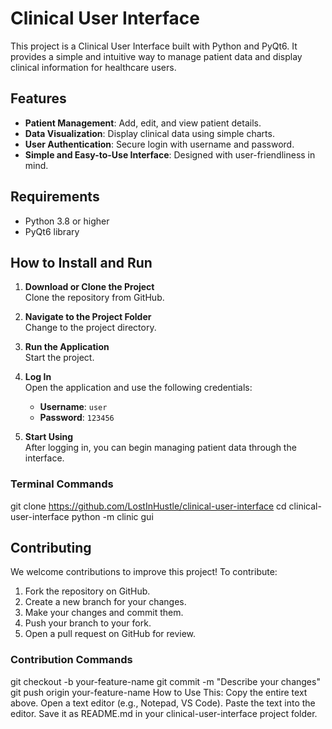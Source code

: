# Clinical User Interface

This project is a Clinical User Interface built with Python and PyQt6. It provides a simple and intuitive way to manage patient data and display clinical information for healthcare users.

## Features

- **Patient Management**: Add, edit, and view patient details.
- **Data Visualization**: Display clinical data using simple charts.
- **User Authentication**: Secure login with username and password.
- **Simple and Easy-to-Use Interface**: Designed with user-friendliness in mind.

## Requirements

- Python 3.8 or higher
- PyQt6 library

## How to Install and Run

1. **Download or Clone the Project**  
   Clone the repository from GitHub.

2. **Navigate to the Project Folder**  
   Change to the project directory.

3. **Run the Application**  
   Start the project.

4. **Log In**  
   Open the application and use the following credentials:  
   - **Username**: `user`  
   - **Password**: `123456`

5. **Start Using**  
   After logging in, you can begin managing patient data through the interface.

### Terminal Commands
git clone https://github.com/LostInHustle/clinical-user-interface
cd clinical-user-interface
python -m clinic gui

## Contributing

We welcome contributions to improve this project! To contribute:

1. Fork the repository on GitHub.
2. Create a new branch for your changes.
3. Make your changes and commit them.
4. Push your branch to your fork.
5. Open a pull request on GitHub for review.

### Contribution Commands
git checkout -b your-feature-name
git commit -m "Describe your changes"
git push origin your-feature-name
How to Use This:
Copy the entire text above.
Open a text editor (e.g., Notepad, VS Code).
Paste the text into the editor.
Save it as README.md in your clinical-user-interface project folder.
